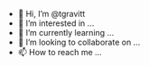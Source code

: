 - 👋 Hi, I’m @tgravitt
- 👀 I’m interested in ...
- 🌱 I’m currently learning ...
- 💞️ I’m looking to collaborate on ...
- 📫 How to reach me ...

<!---
tgravitt/tgravitt is a ✨ special ✨ repository because its `README.md` (this file) appears on your GitHub profile.
You can click the Preview link to take a look at your changes.
--->
